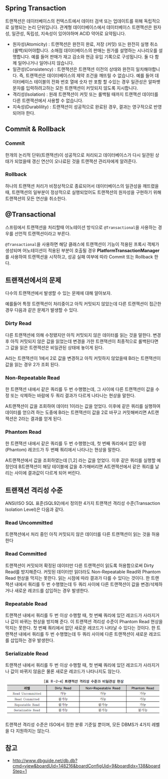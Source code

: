## Spring Transaction

트랜잭션은 데이터베이스의 컨텍스트에서 데이터 검색 또는 업데이트를 위해 독립적으로 실행되는 논리 단위입니다. 관계형 데이터베이스에서 데이터베이스 트랜잭션은 원자성, 일관성, 독립성, 지속성이 있어야하며 ACID 약어로 요약됩니다.

- 원자성(Atomicity) : 트랜잭션은 완전히 완료, 저장 (커밋) 또는 완전히 실행 취소 (롤백)되어야합니다. 소매점 데이터베이스의 판매는 원가를 설명하는 시나리오를 설명합니다. 예를 들어 판매가 재고 감소와 현금 유입 기록으로 구성됩니다. 둘 다 함께 일어나거나 일어나지 않습니다.
- 일관성(Consistency) : 트랜잭션은 트랜잭션 이전의 상태와 완전히 일치해야합니다. 즉, 트랜잭션은 데이터베이스의 제약 조건을 깨뜨릴 수 없습니다. 예를 들어 데이터베이스 테이블의 전화 번호 열에 숫자 만 포함 할 수있는 경우 일관성은 알파벳 문자를 입력하려고하는 모든 트랜잭션이 커밋되지 않도록 지시합니다.
- 격리성(Isolation) : 원래 트랜잭션이 커밋 또는 롤백될 때까지 트랜잭션 데이터를 다른 트랜잭션에서 사용할 수 없습니다.
- 지속성(Durablility) : 트랜잭션이 성공적으로 완료된 경우, 결과는 영구적으로 반영되어야 한다.



## Commit & Rollback

### Commit

한개의 논리적 단위(트랜잭션)이 성공적으로 처리되고 데이터베이스가 다시 일관된 상태가 되었을때 갱신 연산이 오나료된 것을 트랜잭션 관리자에게 알려준다.



### Rollback

하나의 트랜잭션 처리가 비정상적으로 종료되어서 데이터베이스의 일관성을 깨뜨렸을 때, 트랜잭션의 일부분이 정상적으로 실행되었어도 트랜잭션의 원자성을 구현하기 위해 트랜잭션의 모든 연산을 취소한다.



## @Transactional

스프링에서 트랜잭션을 처리할때 어노테이션 방식으로 `@Transactional`을 사용하는 경우를 선언적 트랜잭션이라고 부른다.

`@Transactional`을 사용하면 해당 클래스에 트랜잭션이 기능이 적용된 프록시 객체가 생성되며 어노테이션이 적용된 부분이 호출될 경우 **PlatformTransactionManager**를 사용하여 트랜잭션을 시작하고, 성공 실패 여부에 따라 Commit 또는 Rollback 한다.



## 트랜잭션에서의 문제 

다수의 트랜잭션에서 발생할 수 있는 문제에 대해 알아보자.

예를들어 특정 트랜잭션이 처리중이고 아직 커밋되지 않았는데 다른 트랜잭션이 접근한 경우 다음과 같은 문제가 발생할 수 있다.

### Dirty Read

다른 트랜잭션에 의해 수정됐지만 아직 커밋되지 않은 데이터를 읽는 것을 말한다. 변경 후 아직 커밋되지 않은 값을 읽었는데 변경을 가한 트랜잭션이 최종적으로 롤백된다면 그 값을 읽은 트랜잭션은 비일관된 상태에 놓이게 된다.

A라는 트랜잭션이 1에서 2로 값을 변경하고 아직 커밋하지 않았을때 B라는 트랜잭션이 값을 읽는 경우 2가 조회 된다. 



### Non-Repeatable Read

한 트랜잭션 내에서 같은 쿼리를 두 번 수행했는데, 그 사이에 다른 트랜잭션이 값을 수정 또는 삭제하는 바람에 두 쿼리 결과가 다르게 나타나는 현상을 말한다.

A트랜잭션이 값을 조회하여 데이터 1이라는 값을 얻었다. 이후에 같은 쿼리를 실행하여 데이터를 얻으려 하는 도중에 B라는 트랜잭션이 값을 2로 바꾸고 커밋해버리면 A트랜잭션은 2라는 결과를 얻게 된다.



### Phantom Read

한 트랜잭션 내에서 같은 쿼리를 두 번 수행했는데, 첫 번째 쿼리에서 없던 유령(Phantom) 레코드가 두 번째 쿼리에서 나타나는 현상을 말한다.

A트랜잭션에서 값을 조회하였는데 [1,2] 라는 값을 얻었다. 이후 같은 쿼리를 실행할 예정인데 B트랜잭션이 해당 테이블에 값을 추가해버리면 A트랜잭션에서 같은 쿼리를 날리는 사이에 결과값이 다르게 되어 버린다.



## 트랜잭션 격리성 수준

ANSI/ISO SQL 표준(SQL92)에서 정의한 4가지 트랜잭션 격리성 수준(Transaction Isolation Level)은 다음과 같다.

### Read Uncommitted

트랜잭션에서 처리 중인 아직 커밋되지 않은 데이터를 다른 트랜잭션이 읽는 것을 허용한다

### Read Committed

트랜잭션이 커밋되어 확정된 데이터만 다른 트랜잭션이 읽도록 허용함으로써 Dirty Read를 방지해준다. 커밋된 데이터만 읽더라도 Non-Repeatable Read와 Phantom Read 현상을 막지는 못한다. 읽는 시점에 따라 결과가 다를 수 있다는 것이다. 한 트랜잭션 내에서 쿼리를 두 번 수행했는데 두 쿼리 사이에 다른 트랜잭션이 값을 변경/삭제하거나 새로운 레코드를 삽입하는 경우 발생한다.

### Repeatable Read

트랜잭션 내에서 쿼리를 두 번 이상 수행할 때, 첫 번째 쿼리에 있던 레코드가 사라지거나 값이 바뀌는 현상을 방지해 준다. 이 트랜잭션 격리성 수준이 Phantom Read 현상을 막지는 못한다. 첫 번째 쿼리에서 없던 새로운 레코드가 나타날 수 있다는 것이다. 한 트랜잭션 내에서 쿼리를 두 번 수행했는데 두 쿼리 사이에 다른 트랜잭션이 새로운 레코드를 삽입하는 경우 발생한다.

### Serializable Read

트랜잭션 내에서 쿼리를 두 번 이상 수행할 때, 첫 번째 쿼리에 있던 레코드가 사라지거나 값이 바뀌지 않음은 물론 새로운 레코드가 나타나지도 않는다.



![sql가이드](./images/transaction.png)

트랜잭션 격리성 수준은 ISO에서 정한 분류 기준일 뿐이며, 모든 DBMS가 4가지 레벨을 다 지원하지는 않는다.



## 참고

- http://www.dbguide.net/db.db?cmd=view&boardUid=148216&boardConfigUid=9&boardIdx=138&boardStep=1